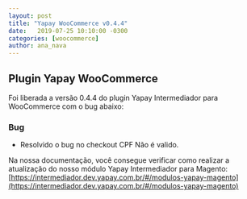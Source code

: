 ```yaml
---
layout: post
title: "Yapay WooCommerce v0.4.4"
date:   2019-07-25 10:10:00 -0300
categories: [woocommerce]
author: ana_nava
---
```


## Plugin Yapay WooCommerce 

Foi liberada a versão 0.4.4 do plugin Yapay Intermediador para WooCommerce com o bug abaixo:

<!-- more -->


### **Bug**

* Resolvido o bug no checkout CPF Não é valido. 
 




Na nossa documentação, você consegue verificar como realizar a atualização do nosso módulo Yapay Intermediador para Magento: [https://intermediador.dev.yapay.com.br/#/modulos-yapay-magento](https://intermediador.dev.yapay.com.br/#/modulos-yapay-magento)


